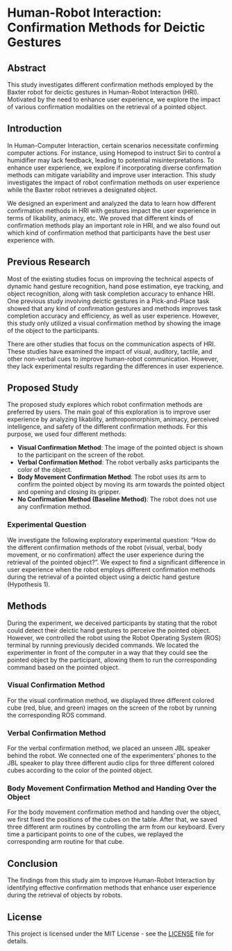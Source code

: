 # Human-Robot Interaction: Confirmation Methods for Deictic Gestures

## Abstract
This study investigates different confirmation methods employed by the Baxter robot for deictic gestures in Human-Robot Interaction (HRI). Motivated by the need to enhance user experience, we explore the impact of various confirmation modalities on the retrieval of a pointed object.

## Introduction
In Human-Computer Interaction, certain scenarios necessitate confirming computer actions. For instance, using Homepod to instruct Siri to control a humidifier may lack feedback, leading to potential misinterpretations. To enhance user experience, we explore if incorporating diverse confirmation methods can mitigate variability and improve user interaction. This study investigates the impact of robot confirmation methods on user experience while the Baxter robot retrieves a designated object. 

We designed an experiment and analyzed the data to learn how different confirmation methods in HRI with gestures impact the user experience in terms of likability, animacy, etc. We proved that different kinds of confirmation methods play an important role in HRI, and we also found out which kind of confirmation method that participants have the best user experience with.

## Previous Research
Most of the existing studies focus on improving the technical aspects of dynamic hand gesture recognition, hand pose estimation, eye tracking, and object recognition, along with task completion accuracy to enhance HRI. One previous study involving deictic gestures in a Pick-and-Place task showed that any kind of confirmation gestures and methods improves task completion accuracy and efficiency, as well as user experience. However, this study only utilized a visual confirmation method by showing the image of the object to the participants.

There are other studies that focus on the communication aspects of HRI. These studies have examined the impact of visual, auditory, tactile, and other non-verbal cues to improve human-robot communication. However, they lack experimental results regarding the differences in user experience.

## Proposed Study
The proposed study explores which robot confirmation methods are preferred by users. The main goal of this exploration is to improve user experience by analyzing likability, anthropomorphism, animacy, perceived intelligence, and safety of the different confirmation methods. For this purpose, we used four different methods:

- **Visual Confirmation Method**: The image of the pointed object is shown to the participant on the screen of the robot.
- **Verbal Confirmation Method**: The robot verbally asks participants the color of the object.
- **Body Movement Confirmation Method**: The robot uses its arm to confirm the pointed object by moving its arm towards the pointed object and opening and closing its gripper.
- **No Confirmation Method (Baseline Method)**: The robot does not use any confirmation method.

### Experimental Question
We investigate the following exploratory experimental question: “How do the different confirmation methods of the robot (visual, verbal, body movement, or no confirmation) affect the user experience during the retrieval of the pointed object?”. We expect to find a significant difference in user experience when the robot employs different confirmation methods during the retrieval of a pointed object using a deictic hand gesture (Hypothesis 1).

## Methods
During the experiment, we deceived participants by stating that the robot could detect their deictic hand gestures to perceive the pointed object. However, we controlled the robot using the Robot Operating System (ROS) terminal by running previously decided commands. We located the experimenter in front of the computer in a way that they could see the pointed object by the participant, allowing them to run the corresponding command based on the pointed object.

### Visual Confirmation Method
For the visual confirmation method, we displayed three different colored cube (red, blue, and green) images on the screen of the robot by running the corresponding ROS command.

### Verbal Confirmation Method
For the verbal confirmation method, we placed an unseen JBL speaker behind the robot. We connected one of the experimenters’ phones to the JBL speaker to play three different audio clips for three different colored cubes according to the color of the pointed object.

### Body Movement Confirmation Method and Handing Over the Object
For the body movement confirmation method and handing over the object, we first fixed the positions of the cubes on the table. After that, we saved three different arm routines by controlling the arm from our keyboard. Every time a participant points to one of the cubes, we replayed the corresponding arm routine for that cube.

## Conclusion
The findings from this study aim to improve Human-Robot Interaction by identifying effective confirmation methods that enhance user experience during the retrieval of objects by robots.

## License
This project is licensed under the MIT License - see the [LICENSE](LICENSE) file for details.
